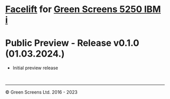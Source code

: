 # [Facelift](https://facelift.greenscreens.ltd/) for [Green Screens 5250 IBM i ](https://www.greenscreens.ltd/)

# Public Preview - Release v0.1.0 (01.03.2024.)

- Initial preview release

<br><hr>

&copy; Green Screens Ltd. 2016 - 2023
 